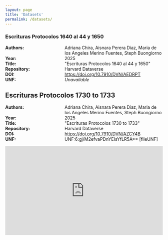 ```yaml
---
layout: page
title: 'Datasets'
permalink: /datasets/
---
```


### Escrituras Protocolos 1640 al 44 y 1650

<dl>
  <dt style="min-width: 180px; float: left; clear: left;"><strong>Authors:</strong></dt>
  <dd style="margin-left: 190px;">Adriana Chira, Aisnara Perera Diaz, Maria de los Angeles Merino Fuentes, Steph Buongiorno</dd>

  <dt style="min-width: 180px; float: left; clear: left;"><strong>Year:</strong></dt>
  <dd style="margin-left: 190px;">2025</dd>

  <dt style="min-width: 180px; float: left; clear: left;"><strong>Title:</strong></dt>
  <dd style="margin-left: 190px;">"Escrituras Protocolos 1640 al 44 y 1650"</dd>

  <dt style="min-width: 180px; float: left; clear: left;"><strong>Repository:</strong></dt>
  <dd style="margin-left: 190px;">Harvard Dataverse</dd>

  <dt style="min-width: 180px; float: left; clear: left;"><strong>DOI:</strong></dt>
  <dd style="margin-left: 190px;"><a href="https://doi.org/10.7910/DVN/AEDRPT">https://doi.org/10.7910/DVN/AEDRPT</a></dd>

  <dt style="min-width: 180px; float: left; clear: left;"><strong>UNF:</strong></dt>
  <dd style="margin-left: 190px;"><em>Unavailable</em></dd>
</dl>

## Escrituras Protocolos 1730 to 1733

<dl>
  <dt style="min-width: 180px; float: left; clear: left;"><strong>Authors:</strong></dt>
  <dd style="margin-left: 190px;">Adriana Chira, Aisnara Perera Diaz, Maria de los Angeles Merino Fuentes, Steph Buongiorno</dd>

  <dt style="min-width: 180px; float: left; clear: left;"><strong>Year:</strong></dt>
  <dd style="margin-left: 190px;">2025</dd>

  <dt style="min-width: 180px; float: left; clear: left;"><strong>Title:</strong></dt>
  <dd style="margin-left: 190px;">"Escrituras Protocolos 1730 to 1733"</dd>

  <dt style="min-width: 180px; float: left; clear: left;"><strong>Repository:</strong></dt>
  <dd style="margin-left: 190px;">Harvard Dataverse</dd>

  <dt style="min-width: 180px; float: left; clear: left;"><strong>DOI:</strong></dt>
  <dd style="margin-left: 190px;"><a href="https://doi.org/10.7910/DVN/AZCY4B">https://doi.org/10.7910/DVN/AZCY4B</a></dd>

  <dt style="min-width: 180px; float: left; clear: left;"><strong>UNF:</strong></dt>
  <dd style="margin-left: 190px;">UNF:6:gj/M2efvaPDnYEIsYfLR5A== [fileUNF]</dd>
</dl>

<div style="position: relative; padding-bottom: 56.25%; height: 0; overflow: hidden;">
  <iframe src="https://democracyviewer.com/datasets/subsets/search/" 
          style="position: absolute; top: 0; left: 0; width: 100%; height: 100%;" 
          frameborder="0" 
          allowfullscreen 
          loading="lazy">
  </iframe>
</div>

